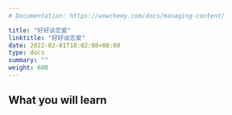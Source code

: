 ```yaml
---
# Documentation: https://wowchemy.com/docs/managing-content/

title: "好好谈恋爱"
linktitle: "好好谈恋爱"
date: 2022-02-01T18:02:08+08:00
type: docs
summary: ""
weight: 600
---
```


<!--more-->

## What you will learn


